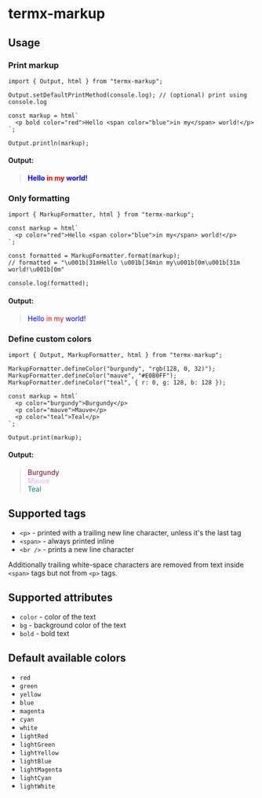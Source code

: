 # termx-markup

## Usage

### Print markup

```tsx
import { Output, html } from "termx-markup";

Output.setDefaultPrintMethod(console.log); // (optional) print using console.log

const markup = html`
  <p bold color="red">Hello <span color="blue">in my</span> world!</p>
`;

Output.println(markup);
```

#### Output:

> <span style="color:blue; font-weight:bold;">Hello </span><span style="color:red; font-weight:bold;">in my</span><span style="color:blue; font-weight:bold;"> world!</span>

### Only formatting

```tsx
import { MarkupFormatter, html } from "termx-markup";

const markup = html`
  <p color="red">Hello <span color="blue">in my</span> world!</p>
`;

const formatted = MarkupFormatter.format(markup);
// formatted = "\u001b[31mHello \u001b[34min my\u001b[0m\u001b[31m world!\u001b[0m"

console.log(formatted);
```

#### Output:

> <span style="color:blue">Hello </span><span style="color:red">in my</span><span style="color:blue"> world!</span>

### Define custom colors

```tsx
import { Output, MarkupFormatter, html } from "termx-markup";

MarkupFormatter.defineColor("burgundy", "rgb(128, 0, 32)");
MarkupFormatter.defineColor("mauve", "#E0B0FF");
MarkupFormatter.defineColor("teal", { r: 0, g: 128, b: 128 });

const markup = html`
  <p color="burgundy">Burgundy</p>
  <p color="mauve">Mauve</p>
  <p color="teal">Teal</p>
`;

Output.print(markup);
```

#### Output:

> <span style="color:rgb(128, 0, 32)">Burgundy</span><br /><span style="color:#E0B0FF">Mauve</span><br /><span style="color:rgb(0, 128, 128)">Teal</span>

## Supported tags

- `<p>` - printed with a trailing new line character, unless it's the last tag
- `<span>` - always printed inline
- `<br />` - prints a new line character

Additionally trailing white-space characters are removed from text inside `<span>` tags but not from `<p>` tags.

## Supported attributes

- `color` - color of the text
- `bg` - background color of the text
- `bold` - bold text

## Default available colors

- `red`
- `green`
- `yellow`
- `blue`
- `magenta`
- `cyan`
- `white`
- `lightRed`
- `lightGreen`
- `lightYellow`
- `lightBlue`
- `lightMagenta`
- `lightCyan`
- `lightWhite`
